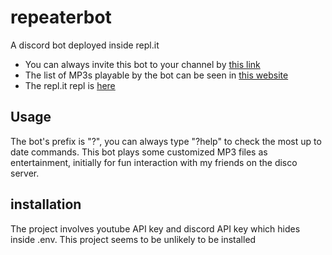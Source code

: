 # repeaterbot

A discord bot deployed inside repl.it
 - You can always invite this bot to your channel by [this link](https://discord.com/api/oauth2/authorize?client_id=858290202773946368&permissions=8&scope=bot)
 - The list of MP3s playable by the bot can be seen in [this website](https://repeaterbot.jasonwoo665.repl.co)
 - The repl.it repl is [here](https://replit.com/@JasonWoo665/repeaterbot#index.js)

## Usage

The bot's prefix is "?", you can always type "?help" to check the most up to date commands.
This bot plays some customized MP3 files as entertainment, initially for fun interaction with my friends on the disco server.

## installation

The project involves youtube API key and discord API key which hides inside .env.  This project seems to be unlikely to be installed
